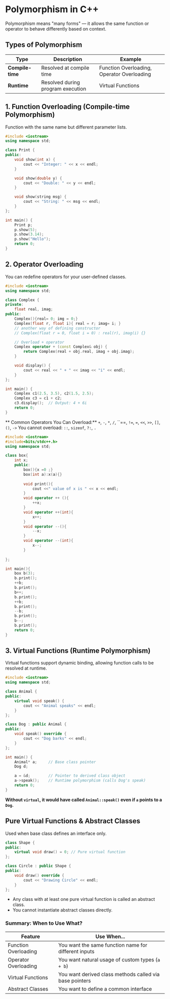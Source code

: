 # Polymorphism in C++
Polymorphism means "many forms" — it allows the same function or operator to behave differently based on context.

## Types of Polymorphism
| Type             | Description                       | Example                                    |
| ---------------- | --------------------------------- | ------------------------------------------ |
| **Compile-time** | Resolved at compile time          | Function Overloading, Operator Overloading |
| **Runtime**      | Resolved during program execution | Virtual Functions                          |

## 1. Function Overloading (Compile-time Polymorphism)
Function with the same name but different parameter lists.
```cpp
#include <iostream>
using namespace std;

class Print {
public:
    void show(int x) {
        cout << "Integer: " << x << endl;
    }

    void show(double y) {
        cout << "Double: " << y << endl;
    }

    void show(string msg) {
        cout << "String: " << msg << endl;
    }
};

int main() {
    Print p;
    p.show(5);
    p.show(3.14);
    p.show("Hello");
    return 0;
}
```
## 2. Operator Overloading
You can redefine operators for your user-defined classes.
```cpp
#include <iostream>
using namespace std;

class Complex {
private:
    float real, imag;
public:
    Complex(){real= 0; img = 0;}
    Complex(float r, float i){ real = r; imag= i; }
    // another way of defining constructor
    // Complex(float r = 0, float i = 0) : real(r), imag(i) {}

    // Overload + operator
    Complex operator + (const Complex& obj) {
        return Complex(real + obj.real, imag + obj.imag);
    }

    void display() {
        cout << real << " + " << imag << "i" << endl;
    }
};

int main() {
    Complex c1(2.5, 3.5), c2(1.5, 2.5);
    Complex c3 = c1 + c2;
    c3.display();  // Output: 4 + 6i
    return 0;
}

```
** Common Operators You Can Overload:**
`+`, `-`, `*`, `/`, ``==, `!=`, `=`, `<<`, `>>`, `[]`, `()`, `->`
You cannot overload: `::`, `sizeof`, `?:`, `.`
```cpp
#include <iostream>
#include<bits/stdc++.h>
using namespace std;

class box{
    int x;
    public:
        box(){x =0 ;}
        box(int a):x(a){}
        
        void print(){
            cout <<" value of x is " << x << endl;
        }
        void operator ++ (){
            ++x;
        }
        void operator ++(int){
            x++;
        }
        void operator --(){
            --x;
        }
        void operator --(int){
            x--;
        }
    
};

int main(){
    box b(3);
    b.print();
    ++b;
    b.print();
    b++;
    b.print();
    ++b;
    b.print();
    --b;
    b.print();
    b--;
    b.print();
    return 0;
}
```

## 3. Virtual Functions (Runtime Polymorphism)
Virtual functions support dynamic binding, allowing function calls to be resolved at runtime.

```cpp
#include <iostream>
using namespace std;

class Animal {
public:
    virtual void speak() {
        cout << "Animal speaks" << endl;
    }
};

class Dog : public Animal {
public:
    void speak() override {
        cout << "Dog barks" << endl;
    }
};

int main() {
    Animal* a;     // Base class pointer
    Dog d;

    a = &d;        // Pointer to derived class object
    a->speak();    // Runtime polymorphism (calls Dog's speak)
    return 0;
}
```
**Without `virtual`, it would have called `Animal::speak()` even if `a` points to a` Dog`.**


## Pure Virtual Functions & Abstract Classes
Used when base class defines an interface only.
```cpp
class Shape {
public:
    virtual void draw() = 0; // Pure virtual function
};

class Circle : public Shape {
public:
    void draw() override {
        cout << "Drawing Circle" << endl;
    }
};
```
- Any class with at least one pure virtual function is called an abstract class.
- You cannot instantiate abstract classes directly.

### Summary: When to Use What?
| Feature              | Use When...                                             |
| -------------------- | ------------------------------------------------------- |
| Function Overloading | You want the same function name for different inputs    |
| Operator Overloading | You want natural usage of custom types (`a + b`)        |
| Virtual Functions    | You want derived class methods called via base pointers |
| Abstract Classes     | You want to define a common interface                   |
